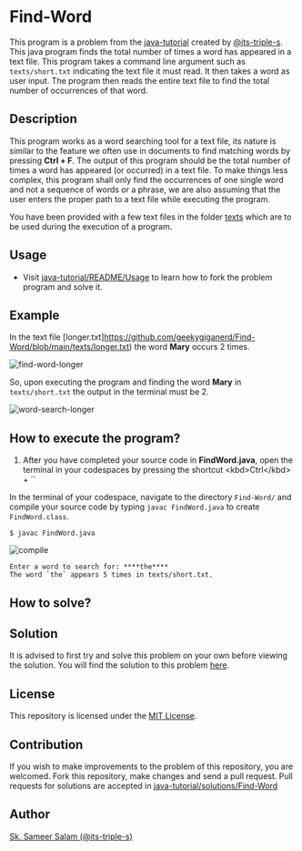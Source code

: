 # Find-Word

This program is a problem from the [java-tutorial](https://github.com/its-triple-s/java-tutorial) created by [@its-triple-s](https://github.com/its-triple-s).
This java program finds the total number of times a word has appeared in a text file.
This program takes a command line argument such as `texts/short.txt` indicating the text file it must read. It then takes a word as user input. The program then reads the entire text file to find the total number of occurrences of that word.

## Description

This program works as a word searching tool for a text file, its nature is similar to the feature we often use in documents to find matching words by pressing **Ctrl + F**. The output of this program should be the total number of times a word has appeared (or occurred) in a text file. To make things less complex, this program shall only find the occurrences of one single word and not a sequence of words or a phrase, we are also assuming that the user enters the proper path to a text file while executing the program.

You have been provided with a few text files in the folder [texts](texts) which are to be used during the execution of a program.

## Usage

- Visit [java-tutorial/README/Usage](https://github.com/its-triple-s/java-tutorial#usage) to learn how to fork the problem program and solve it.

## Example

In the text file [longer.txt]https://github.com/geekygiganerd/Find-Word/blob/main/texts/longer.txt) the word **Mary** occurs 2 times.

![find-word-longer](https://github.com/geekygiganerd/Find-Word/assets/128626253/27979515-8536-4d9d-8c8a-ba9965f0e095)

So, upon executing the program and finding the word **Mary** in `texts/short.txt` the output in the terminal must be 2.

![word-search-longer](https://github.com/geekygiganerd/Find-Word/assets/128626253/45d10e41-4927-4dd5-b025-900f18344935)

## How to execute the program?

1. After you have completed your source code in **FindWord.java**, open the terminal in your codespaces by pressing the shortcut &lt;kbd&gt;Ctrl&lt;/kbd&gt; + ``

In the terminal of your codespace, navigate to the directory `Find-Word/` and compile your source code by typing `javac FindWord.java` to create `FindWord.class`.

```
$ javac FindWord.java
```

![compile](https://github.com/geekygiganerd/Find-Word/assets/128626253/2d0ab15b-e7c4-4367-8395-5aafc01a23cd)

```
Enter a word to search for: ****the****
The word `the` appears 5 times in texts/short.txt.
```

## How to solve?



## Solution

It is advised to first try and solve this problem on your own before viewing the solution.
You will find the solution to this problem [here](https://github.com/its-triple-s/java-tutorial/blob/main/solutions/Find-Word/FindWord.java).

## License

This repository is licensed under the [MIT License](License).

## Contribution

If you wish to make improvements to the problem of this repository, you are welcomed. Fork this repository, make changes and send a pull request. Pull requests for solutions are accepted in [java-tutorial/solutions/Find-Word](https://github.com/its-triple-s/java-tutorial/tree/main/solutions/Find-Word)

## Author

[Sk. Sameer Salam (@its-triple-s)](https://github.com/its-triple-s)
